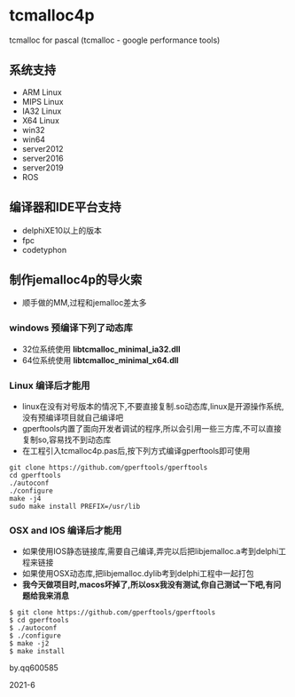 # tcmalloc4p
tcmalloc for pascal (tcmalloc - google performance tools)

## 系统支持

- ARM Linux
- MIPS Linux
- IA32 Linux
- X64 Linux
- win32
- win64
- server2012
- server2016
- server2019
- ROS

## 编译器和IDE平台支持

- delphiXE10以上的版本
- fpc
- codetyphon


## 制作jemalloc4p的导火索

- 顺手做的MM,过程和jemalloc差太多


### windows 预编译下列了动态库

- 32位系统使用 **libtcmalloc_minimal_ia32.dll**
- 64位系统使用 **libtcmalloc_minimal_x64.dll** 


### Linux 编译后才能用

- linux在没有对号版本的情况下,不要直接复制.so动态库,linux是开源操作系统,没有预编译项目就自己编译吧
- gperftools内置了面向开发者调试的程序,所以会引用一些三方库,不可以直接复制so,容易找不到动态库
- 在工程引入tcmalloc4p.pas后,按下列方式编译gperftools即可使用

```batch
git clone https://github.com/gperftools/gperftools
cd gperftools
./autoconf
./configure
make -j4
sudo make install PREFIX=/usr/lib
```


### OSX and IOS 编译后才能用

- 如果使用IOS静态链接库,需要自己编译,弄完以后把libjemalloc.a考到delphi工程来链接
- 如果使用OSX动态库,把libjemalloc.dylib考到delphi工程中一起打包
- **我今天做项目时,macos坏掉了,所以osx我没有测试,你自己测试一下吧,有问题给我来消息**

```batch
$ git clone https://github.com/gperftools/gperftools
$ cd gperftools
$ ./autoconf
$ ./configure
$ make -j2
$ make install
```


by.qq600585

2021-6
